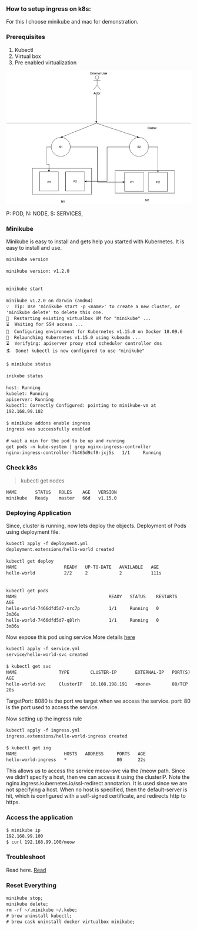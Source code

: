 ### How to setup ingress on k8s:

For this I choose minikube and mac for demonstration. 

### Prerequisites

1.  Kubectl
2.  Virtual box
3.  Pre enabled virtualization 

![](k8s-ingress-setup.png)

 P: POD, N: NODE, S: SERVICES, 

### Minikube

Minikube is easy to install and gets help you started with Kubernetes. 
It is easy to install and use.

```
minikube version

minikube version: v1.2.0

 
minikube start
 
minikube v1.2.0 on darwin (amd64)
💡  Tip: Use 'minikube start -p <name>' to create a new cluster, or 'minikube delete' to delete this one.
🔄  Restarting existing virtualbox VM for "minikube" ...
⌛  Waiting for SSH access ...
🐳  Configuring environment for Kubernetes v1.15.0 on Docker 18.09.6
🔄  Relaunching Kubernetes v1.15.0 using kubeadm ... 
⌛  Verifying: apiserver proxy etcd scheduler controller dns
🏄  Done! kubectl is now configured to use "minikube"

$ minikube status

inikube status

host: Running
kubelet: Running
apiserver: Running
kubectl: Correctly Configured: pointing to minikube-vm at 192.168.99.102

$ minikube addons enable ingress
ingress was successfully enabled

# wait a min for the pod to be up and running
get pods -n kube-system | grep nginx-ingress-controller
nginx-ingress-controller-7b465d9cf8-jxj5s   1/1     Running
```

### Check k8s

> kubectl get nodes

```
NAME       STATUS   ROLES    AGE   VERSION
minikube   Ready    master   66d   v1.15.0
```
### Deploying Application

Since, cluster is running, now lets deploy the objects.
Deployment of Pods using deployment file.
```
kubectl apply -f deployment.yml
deployment.extensions/hello-world created

kubectl get deploy
NAME                  READY   UP-TO-DATE   AVAILABLE   AGE
hello-world           2/2     2            2           111s


kubectl get pods 
NAME                                   READY   STATUS    RESTARTS   AGE
hello-world-7466dfd5d7-nrc7p           1/1     Running   0          3m36s
hello-world-7466dfd5d7-q8lrh           1/1     Running   0          3m36s

```

Now expose this pod using service.More details [here](https://kubernetes.io/docs/tutorials/kubernetes-basics/expose/expose-intro/)

```
kubectl apply -f service.yml 
service/hello-world-svc created

$ kubectl get svc
NAME                TYPE        CLUSTER-IP       EXTERNAL-IP   PORT(S)    AGE
hello-world-svc     ClusterIP   10.108.198.191   <none>        80/TCP     20s

```
TargetPort: 8080 is the port we target when we access the service. port: 80 is the port used to access the service.

Now setting up the ingress rule
```
kubectl apply -f ingress.yml 
ingress.extensions/hello-world-ingress created

$ kubectl get ing
NAME                  HOSTS   ADDRESS     PORTS   AGE
hello-world-ingress   *                   80      22s

```

This allows us to access the service meow-svc via the /meow path. Since we didn’t specify a host, then we can access it using the clusterIP.
Note the nginx.ingress.kubernetes.io/ssl-redirect annotation. It is used since we are not specifying a host. When no host is specified, then the default-server is hit, which is configured with a self-signed certificate, and redirects http to https.

### Access the application

```
$ minikube ip
192.168.99.100
$ curl 192.168.99.100/meow
```

### Troubleshoot

Read here. [Read](https://kubernetes.github.io/ingress-nginx/troubleshooting/)

### Reset Everything
```
minikube stop;
minikube delete;
rm -rf ~/.minikube ~/.kube;
# brew uninstall kubectl;
# brew cask uninstall docker virtualbox minikube;
```